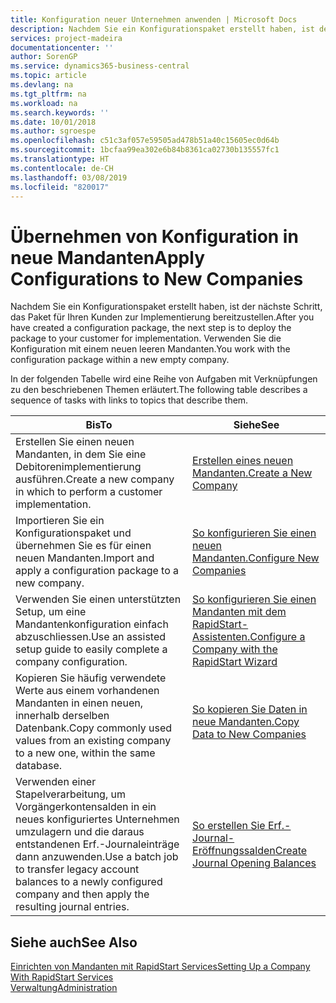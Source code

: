 ```yaml
---
title: Konfiguration neuer Unternehmen anwenden | Microsoft Docs
description: Nachdem Sie ein Konfigurationspaket erstellt haben, ist der nächste Schritt, das Paket für Ihren Kunden zur Implementierung bereitzustellen. Verwenden Sie die Konfiguration mit einem neuen leeren Mandanten.
services: project-madeira
documentationcenter: ''
author: SorenGP
ms.service: dynamics365-business-central
ms.topic: article
ms.devlang: na
ms.tgt_pltfrm: na
ms.workload: na
ms.search.keywords: ''
ms.date: 10/01/2018
ms.author: sgroespe
ms.openlocfilehash: c51c3af057e59505ad478b51a40c15605ec0d64b
ms.sourcegitcommit: 1bcfaa99ea302e6b84b8361ca02730b135557fc1
ms.translationtype: HT
ms.contentlocale: de-CH
ms.lasthandoff: 03/08/2019
ms.locfileid: "820017"
---
```

# <a name="apply-configurations-to-new-companies"></a><span data-ttu-id="a7ba0-104">Übernehmen von Konfiguration in neue Mandanten</span><span class="sxs-lookup"><span data-stu-id="a7ba0-104">Apply Configurations to New Companies</span></span>
<span data-ttu-id="a7ba0-105">Nachdem Sie ein Konfigurationspaket erstellt haben, ist der nächste Schritt, das Paket für Ihren Kunden zur Implementierung bereitzustellen.</span><span class="sxs-lookup"><span data-stu-id="a7ba0-105">After you have created a configuration package, the next step is to deploy the package to your customer for implementation.</span></span> <span data-ttu-id="a7ba0-106">Verwenden Sie die Konfiguration mit einem neuen leeren Mandanten.</span><span class="sxs-lookup"><span data-stu-id="a7ba0-106">You work with the configuration package within a new empty company.</span></span>  

 <span data-ttu-id="a7ba0-107">In der folgenden Tabelle wird eine Reihe von Aufgaben mit Verknüpfungen zu den beschriebenen Themen erläutert.</span><span class="sxs-lookup"><span data-stu-id="a7ba0-107">The following table describes a sequence of tasks with links to topics that describe them.</span></span>

|<span data-ttu-id="a7ba0-108">**Bis**</span><span class="sxs-lookup"><span data-stu-id="a7ba0-108">**To**</span></span>|<span data-ttu-id="a7ba0-109">**Siehe**</span><span class="sxs-lookup"><span data-stu-id="a7ba0-109">**See**</span></span>|  
|------------|-------------|  
|<span data-ttu-id="a7ba0-110">Erstellen Sie einen neuen Mandanten, in dem Sie eine Debitorenimplementierung ausführen.</span><span class="sxs-lookup"><span data-stu-id="a7ba0-110">Create a new company in which to perform a customer implementation.</span></span>|[<span data-ttu-id="a7ba0-111">Erstellen eines neuen Mandanten.</span><span class="sxs-lookup"><span data-stu-id="a7ba0-111">Create a New Company</span></span>](admin-how-to-create-a-new-company.md)|  
|<span data-ttu-id="a7ba0-112">Importieren Sie ein Konfigurationspaket und übernehmen Sie es für einen neuen Mandanten.</span><span class="sxs-lookup"><span data-stu-id="a7ba0-112">Import and apply a configuration package to a new company.</span></span>|[<span data-ttu-id="a7ba0-113">So konfigurieren Sie einen neuen Mandanten.</span><span class="sxs-lookup"><span data-stu-id="a7ba0-113">Configure New Companies</span></span>](admin-how-to-configure-new-companies.md)|  
|<span data-ttu-id="a7ba0-114">Verwenden Sie einen unterstützten Setup, um eine Mandantenkonfiguration einfach abzuschliessen.</span><span class="sxs-lookup"><span data-stu-id="a7ba0-114">Use an assisted setup guide to easily complete a company configuration.</span></span>|[<span data-ttu-id="a7ba0-115">So konfigurieren Sie einen Mandanten mit dem RapidStart-Assistenten.</span><span class="sxs-lookup"><span data-stu-id="a7ba0-115">Configure a Company with the RapidStart Wizard</span></span>](admin-how-to-configure-a-company-with-the-rapidstart-wizard.md)|
|<span data-ttu-id="a7ba0-116">Kopieren Sie häufig verwendete Werte aus einem vorhandenen Mandanten in einen neuen, innerhalb derselben Datenbank.</span><span class="sxs-lookup"><span data-stu-id="a7ba0-116">Copy commonly used values from an existing company to a new one, within the same database.</span></span>|[<span data-ttu-id="a7ba0-117">So kopieren Sie Daten in neue Mandanten.</span><span class="sxs-lookup"><span data-stu-id="a7ba0-117">Copy Data to New Companies</span></span>](admin-how-to-copy-data-to-new-companies.md)|  
|<span data-ttu-id="a7ba0-118">Verwenden einer Stapelverarbeitung, um Vorgängerkontensalden in ein neues konfiguriertes Unternehmen umzulagern und die daraus entstandenen Erf.-Journaleinträge dann anzuwenden.</span><span class="sxs-lookup"><span data-stu-id="a7ba0-118">Use a batch job to transfer legacy account balances to a newly configured company and then apply the resulting journal entries.</span></span>|[<span data-ttu-id="a7ba0-119">So erstellen Sie Erf.-Journal-Eröffnungssalden</span><span class="sxs-lookup"><span data-stu-id="a7ba0-119">Create Journal Opening Balances</span></span>](admin-how-to-create-journal-opening-balances.md)|  

## <a name="see-also"></a><span data-ttu-id="a7ba0-120">Siehe auch</span><span class="sxs-lookup"><span data-stu-id="a7ba0-120">See Also</span></span>  
[<span data-ttu-id="a7ba0-121">Einrichten von Mandanten mit RapidStart Services</span><span class="sxs-lookup"><span data-stu-id="a7ba0-121">Setting Up a Company With RapidStart Services</span></span>](admin-set-up-a-company-with-rapidstart.md)  
[<span data-ttu-id="a7ba0-122">Verwaltung</span><span class="sxs-lookup"><span data-stu-id="a7ba0-122">Administration</span></span>](admin-setup-and-administration.md)
